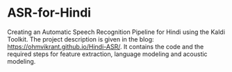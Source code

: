 # ASR-for-Hindi
Creating an Automatic Speech Recognition Pipeline for Hindi using the Kaldi Toolkit. The project description is given in the blog: https://ohmvikrant.github.io/Hindi-ASR/. It contains the code and the required steps for feature extraction, language modeling and acoustic modeling.
